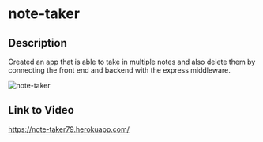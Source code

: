# note-taker

## Description
Created an app that is able to take in multiple notes and also delete them by connecting the front end and backend with the express middleware.

![note-taker](https://user-images.githubusercontent.com/84814933/126573834-132706f7-5175-4a6a-be6d-ce1be46cf86a.png)

## Link to Video
https://note-taker79.herokuapp.com/
